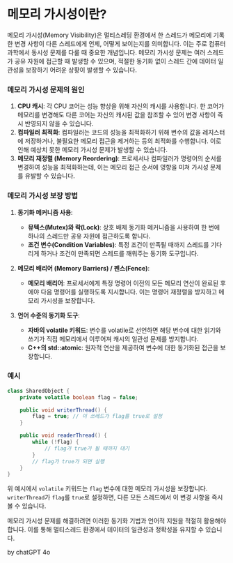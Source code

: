 # 메모리 가시성이란?

메모리 가시성(Memory Visibility)은 멀티스레딩 환경에서 한 스레드가 메모리에 기록한 변경 사항이 다른 스레드에게 언제, 어떻게 보이는지를 의미합니다. 이는 주로 컴퓨터 과학에서 동시성 문제를 다룰 때 중요한 개념입니다. 메모리 가시성 문제는 여러 스레드가 공유 자원에 접근할 때 발생할 수 있으며, 적절한 동기화 없이 스레드 간에 데이터 일관성을 보장하기 어려운 상황이 발생할 수 있습니다.

### 메모리 가시성 문제의 원인
1. **CPU 캐시**: 각 CPU 코어는 성능 향상을 위해 자신의 캐시를 사용합니다. 한 코어가 메모리를 변경해도 다른 코어는 자신의 캐시된 값을 참조할 수 있어 변경 사항이 즉시 반영되지 않을 수 있습니다.
2. **컴파일러 최적화**: 컴파일러는 코드의 성능을 최적화하기 위해 변수의 값을 레지스터에 저장하거나, 불필요한 메모리 접근을 제거하는 등의 최적화를 수행합니다. 이로 인해 예상치 못한 메모리 가시성 문제가 발생할 수 있습니다.
3. **메모리 재정렬 (Memory Reordering)**: 프로세서나 컴파일러가 명령어의 순서를 변경하여 성능을 최적화하는데, 이는 메모리 접근 순서에 영향을 미쳐 가시성 문제를 유발할 수 있습니다.

### 메모리 가시성 보장 방법
1. **동기화 메커니즘 사용**: 
    - **뮤텍스(Mutex)와 락(Lock)**: 상호 배제 동기화 메커니즘을 사용하여 한 번에 하나의 스레드만 공유 자원에 접근하도록 합니다.
    - **조건 변수(Condition Variables)**: 특정 조건이 만족될 때까지 스레드를 기다리게 하거나 조건이 만족되면 스레드를 깨워주는 동기화 도구입니다.

2. **메모리 배리어 (Memory Barriers) / 펜스(Fence)**:
    - **메모리 배리어**: 프로세서에게 특정 명령어 이전의 모든 메모리 연산이 완료된 후에야 다음 명령어를 실행하도록 지시합니다. 이는 명령어 재정렬을 방지하고 메모리 가시성을 보장합니다.
    
3. **언어 수준의 동기화 도구**:
    - **자바의 volatile 키워드**: 변수를 volatile로 선언하면 해당 변수에 대한 읽기와 쓰기가 직접 메모리에서 이루어져 캐시의 일관성 문제를 방지합니다.
    - **C++의 std::atomic**: 원자적 연산을 제공하여 변수에 대한 동기화된 접근을 보장합니다.

### 예시
```java
class SharedObject {
    private volatile boolean flag = false;

    public void writerThread() {
        flag = true; // 이 쓰레드가 flag를 true로 설정
    }

    public void readerThread() {
        while (!flag) {
            // flag가 true가 될 때까지 대기
        }
        // flag가 true가 되면 실행
    }
}
```
위 예시에서 `volatile` 키워드는 `flag` 변수에 대한 메모리 가시성을 보장합니다. `writerThread`가 `flag`를 `true`로 설정하면, 다른 모든 스레드에서 이 변경 사항을 즉시 볼 수 있습니다.

메모리 가시성 문제를 해결하려면 이러한 동기화 기법과 언어적 지원을 적절히 활용해야 합니다. 이를 통해 멀티스레드 환경에서 데이터의 일관성과 정확성을 유지할 수 있습니다.

by chatGPT 4o